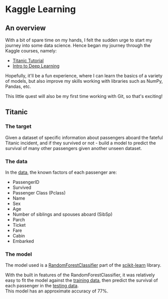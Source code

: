 # Kaggle Learning
## An overview
With a bit of spare time on my hands, I felt the sudden urge to start my journey into some data science.
Hence began my journey through the Kaggle courses, namely:
- [Titanic Tutorial](https://www.kaggle.com/competitions/titanic)
- [Intro to Deep Learning](https://www.kaggle.com/learn/intro-to-deep-learning)

Hopefully, it'll be a fun experience, where I can learn the basics of a variety of models, but also improve my skills working with libraries such as NumPy, Pandas, etc.

This little quest will also be my first time working with Git, so that's exciting!

## Titanic
### The target
Given a dataset of specific information about passengers aboard the fateful Titanic incident, and if they survived or not - build a model to predict the survival of many other passengers given another unseen dataset.

### The data
In the [data](datasets/titanic/), the known factors of each passenger are:
- PassengerID
- Survived
- Passenger Class (Pclass)
- Name
- Sex
- Age
- Number of siblings and spouses aboard (SibSp)
- Parch
- Ticket
- Fare
- Cabin
- Embarked

### The model
The model used is a [RandomForestClassifier](https://scikit-learn.org/stable/modules/generated/sklearn.ensemble.RandomForestClassifier.html) part of the [scikit-learn](https://scikit-learn.org/stable/) library.

With the built in features of the RandomForestClassifier, it was relatively easy to fit the model against the [training data](datasets/titanic/train.csv), then predict the survival of each passenger in the [testing data](datasets/titanic/test.csv).<br>
This model has an approximate accuracy of 77%.